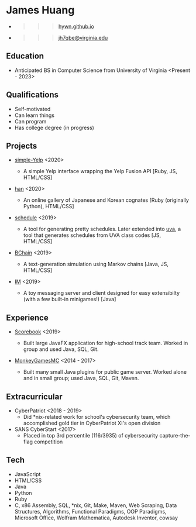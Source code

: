 James Huang
===========
* >>> [hywn.github.io](https://hywn.github.io/)
* >>> [jh7qbe@virginia.edu](mailto:jh7qbe@virginia.edu)


Education
---------
* Anticipated BS in Computer Science from University of Virginia <Present - 2023>


Qualifications
--------------
* Self-motivated
* Can learn things
* Can program
* Has college degree (in progress)


Projects
--------
* [simple-Yelp](https://github.com/hywn/simple-Yelp) <2020>
	- A simple Yelp interface wrapping the Yelp Fusion API
	  [Ruby, JS, HTML/CSS]

* [han](https://hywn.github.io/han/cognates/) <2020>
	- An online gallery of Japanese and Korean cognates
	  [Ruby (originally Python), HTML/CSS]

* [schedule](http://hywn.github.io/sche/schedule?src=https://gist.githubusercontent.com/hywn/7e52ab8abe2ae75b04116ba36a20cfc2/raw/) <2019>
	- A tool for generating pretty schedules. Later extended into [uva](https://hywn.github.io/sche/uva), a tool that generates schedules from UVA class codes
	  [JS, HTML/CSS]

* [BChain](https://github.com/hywn/BChain) <2019>
	- A text-generation simulation using Markov chains
	  [Java, JS, HTML/CSS]

* [IM](https://github.com/hywn/IM) <2019>
	- A toy messaging server and client designed for easy extensibilty (with a few built-in minigames!)
	  [Java]


Experience
----------
* [Scorebook](https://github.com/hywn/Scorebook) <2019>
	- Built large JavaFX application for high-school track team.
	  Worked in group and used Java, SQL, Git.


* [MonkeyGamesMC](https://github.com/mogmc) <2014 - 2017>
	- Built many small Java plugins for public game server.
	  Worked alone and in small group; used Java, SQL, Git, Maven.


Extracurricular
---------------
* CyberPatriot <2018 - 2019>
	- Did *nix-related work for school's cybersecurity team, which accomplished gold tier in CyberPatriot XI's open division
* SANS CyberStart <2017>
	- Placed in top 3rd percentile (116/3935) of cybersecurity capture-the-flag competition


Tech
----
* JavaScript
* HTML/CSS
* Java
* Python
* Ruby
* C, x86 Assembly, SQL, *nix, Git, Make, Maven, Web Scraping, Data Structures, Algorithms, Functional Paradigms, OOP Paradigms, Microsoft Office, Wolfram Mathematica, Autodesk Inventor, cowsay